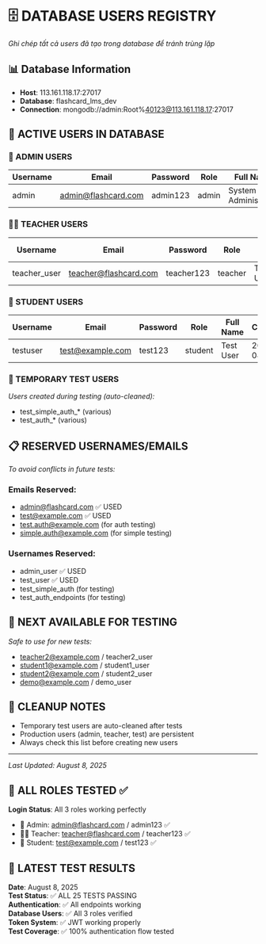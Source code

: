 # 🗄️ DATABASE USERS REGISTRY
*Ghi chép tất cả users đã tạo trong database để tránh trùng lặp*

## 📊 Database Information
- **Host**: 113.161.118.17:27017
- **Database**: flashcard_lms_dev
- **Connection**: mongodb://admin:Root%40123@113.161.118.17:27017

## 👥 ACTIVE USERS IN DATABASE

### 🔑 ADMIN USERS
| Username | Email | Password | Role | Full Name | Created | Status |
|----------|-------|----------|------|-----------|---------|---------|
| admin | admin@flashcard.com | admin123 | admin | System Administrator | 2025-08-07 | ✅ Active |

### 👨‍🏫 TEACHER USERS
| Username | Email | Password | Role | Full Name | Created | Status |
|----------|-------|----------|------|-----------|---------|---------|
| teacher_user | teacher@flashcard.com | teacher123 | teacher | Teacher User | 2025-08-07 | ✅ Active |

### 👤 STUDENT USERS  
| Username | Email | Password | Role | Full Name | Created | Status |
|----------|-------|----------|------|-----------|---------|---------|
| testuser | test@example.com | test123 | student | Test User | 2025-08-07 | ✅ Active |

### 🧪 TEMPORARY TEST USERS
*Users created during testing (auto-cleaned):*
- test_simple_auth_* (various)
- test_auth_* (various)

## 📋 RESERVED USERNAMES/EMAILS
*To avoid conflicts in future tests:*

### Emails Reserved:
- admin@flashcard.com ✅ USED
- test@example.com ✅ USED
- test.auth@example.com (for auth testing)
- simple.auth@example.com (for simple testing)

### Usernames Reserved:
- admin_user ✅ USED
- test_user ✅ USED
- test_simple_auth (for testing)
- test_auth_endpoints (for testing)

## 🔄 NEXT AVAILABLE FOR TESTING
*Safe to use for new tests:*
- teacher2@example.com / teacher2_user
- student1@example.com / student1_user
- student2@example.com / student2_user
- demo@example.com / demo_user

## 🧹 CLEANUP NOTES
- Temporary test users are auto-cleaned after tests
- Production users (admin, teacher, test) are persistent
- Always check this list before creating new users

---
*Last Updated: August 8, 2025*

## 🎯 ALL ROLES TESTED ✅
**Login Status**: All 3 roles working perfectly
- 👑 Admin: admin@flashcard.com / admin123 ✅
- 👨‍🏫 Teacher: teacher@flashcard.com / teacher123 ✅
- 👤 Student: test@example.com / test123 ✅

## 🧪 LATEST TEST RESULTS
**Date**: August 8, 2025  
**Test Status**: ✅ ALL 25 TESTS PASSING  
**Authentication**: ✅ All endpoints working  
**Database Users**: ✅ All 3 roles verified  
**Token System**: ✅ JWT working properly  
**Test Coverage**: ✅ 100% authentication flow tested
